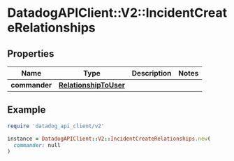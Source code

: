 # DatadogAPIClient::V2::IncidentCreateRelationships

## Properties

| Name | Type | Description | Notes |
| ---- | ---- | ----------- | ----- |
| **commander** | [**RelationshipToUser**](RelationshipToUser.md) |  |  |

## Example

```ruby
require 'datadog_api_client/v2'

instance = DatadogAPIClient::V2::IncidentCreateRelationships.new(
  commander: null
)
```

